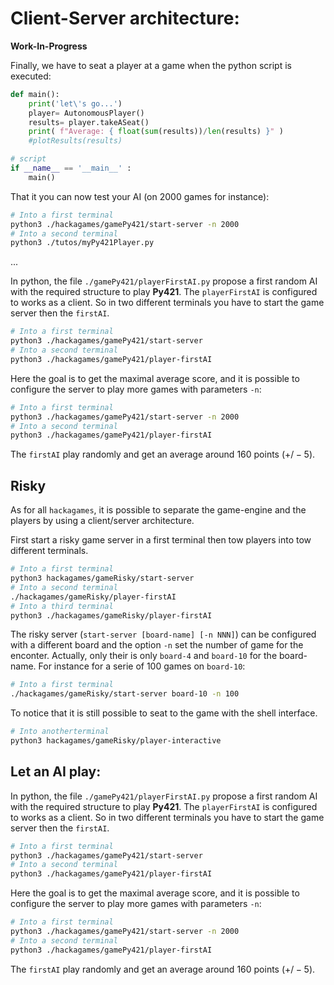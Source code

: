 # Client-Server architecture:

**Work-In-Progress**

Finally, we have to seat a player at a game when the python script is executed:

```python
def main():
    print('let\'s go...')
    player= AutonomousPlayer()
    results= player.takeASeat()
    print( f"Average: { float(sum(results))/len(results) }" )
    #plotResults(results)

# script
if __name__ == '__main__' :
    main()
```

That it you can now test your AI (on 2000 games for instance): 

```sh
# Into a first terminal
python3 ./hackagames/gamePy421/start-server -n 2000
# Into a second terminal
python3 ./tutos/myPy421Player.py
```





...


In python, the file `./gamePy421/playerFirstAI.py` propose a first random AI with the required structure to play **Py421**.
The `playerFirstAI` is configured to works as a client. So in two different terminals you have to start the game server then the `firstAI`.

```sh
# Into a first terminal
python3 ./hackagames/gamePy421/start-server
# Into a second terminal
python3 ./hackagames/gamePy421/player-firstAI
```

Here the goal is to get the maximal average score, and it is possible to configure the server to play more games with parameters `-n`:

```sh
# Into a first terminal
python3 ./hackagames/gamePy421/start-server -n 2000
# Into a second terminal
python3 ./hackagames/gamePy421/player-firstAI
```

The `firstAI` play randomly and get an average around $160$ points ($+/-5$).






## Risky

As for all `hackagames`, it is possible to separate the game-engine and the players by using a client/server architecture.

First start a risky game server in a first terminal then tow players into tow different terminals.

```sh
# Into a first terminal
python3 hackagames/gameRisky/start-server
# Into a second terminal
./hackagames/gameRisky/player-firstAI
# Into a third terminal
python3 ./hackagames/gameRisky/player-firstAI
```

The risky server (`start-server [board-name] [-n NNN]`) can be configured with a different board and the option `-n` set the number of game for the enconter. 
Actually, only their is only `board-4` and `board-10` for the board-name.
For instance for a serie of 100 games on `board-10`:

```sh
# Into a first terminal
./hackagames/gameRisky/start-server board-10 -n 100
```

To notice that it is still possible to seat to the game with the shell interface.

```sh
# Into anotherterminal
python3 hackagames/gameRisky/player-interactive
```















## Let an AI play:

In python, the file `./gamePy421/playerFirstAI.py` propose a first random AI with the required structure to play **Py421**.
The `playerFirstAI` is configured to works as a client. So in two different terminals you have to start the game server then the `firstAI`.

```sh
# Into a first terminal
python3 ./hackagames/gamePy421/start-server
# Into a second terminal
python3 ./hackagames/gamePy421/player-firstAI
```

Here the goal is to get the maximal average score, and it is possible to configure the server to play more games with parameters `-n`:

```sh
# Into a first terminal
python3 ./hackagames/gamePy421/start-server -n 2000
# Into a second terminal
python3 ./hackagames/gamePy421/player-firstAI
```

The `firstAI` play randomly and get an average around $160$ points ($+/-5$).












